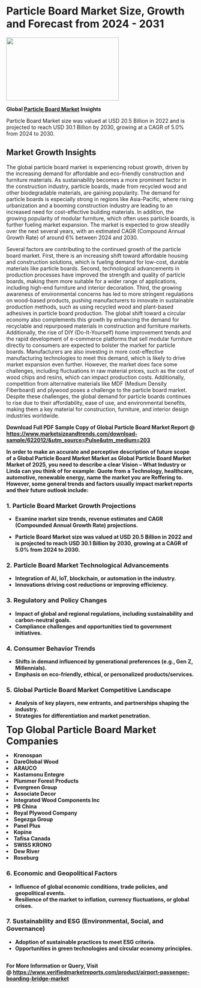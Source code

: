 <H1>Particle Board Market Size, Growth and Forecast from 2024 - 2031</H1><img class="aligncenter size-medium wp-image-584254" src="https://thirdeyenews.in/wp-content/uploads/2024/09/Global-Market-Research-300x168.jpeg" alt="" width="300" height="168" /><p><strong>Global&nbsp;<a href="https://www.marketsizeandtrends.com/download-sample/622012/&amp;utm_source=Pulse&amp;utm_medium=203">Particle Board Market</a> Insights</strong></p><p>Particle Board Market size was valued at USD 20.5 Billion in 2022 and is projected to reach USD 30.1 Billion by 2030, growing at a CAGR of 5.0% from 2024 to 2030.</p><p><h2>Market Growth Insights</h2> <p>The global particle board market is experiencing robust growth, driven by the increasing demand for affordable and eco-friendly construction and furniture materials. As sustainability becomes a more prominent factor in the construction industry, particle boards, made from recycled wood and other biodegradable materials, are gaining popularity. The demand for particle boards is especially strong in regions like Asia-Pacific, where rising urbanization and a booming construction industry are leading to an increased need for cost-effective building materials. In addition, the growing popularity of modular furniture, which often uses particle boards, is further fueling market expansion. The market is expected to grow steadily over the next several years, with an estimated CAGR (Compound Annual Growth Rate) of around 6% between 2024 and 2030.</p> <p><strong></strong></p> <p>Several factors are contributing to the continued growth of the particle board market. First, there is an increasing shift toward affordable housing and construction solutions, which is fueling demand for low-cost, durable materials like particle boards. Second, technological advancements in production processes have improved the strength and quality of particle boards, making them more suitable for a wider range of applications, including high-end furniture and interior decoration. Third, the growing awareness of environmental concerns has led to more stringent regulations on wood-based products, pushing manufacturers to innovate in sustainable production methods, such as using recycled wood and plant-based adhesives in particle board production. The global shift toward a circular economy also complements this growth by enhancing the demand for recyclable and repurposed materials in construction and furniture markets. Additionally, the rise of DIY (Do-It-Yourself) home improvement trends and the rapid development of e-commerce platforms that sell modular furniture directly to consumers are expected to bolster the market for particle boards. Manufacturers are also investing in more cost-effective manufacturing technologies to meet this demand, which is likely to drive market expansion even further. However, the market does face some challenges, including fluctuations in raw material prices, such as the cost of wood chips and resins, which can impact production costs. Additionally, competition from alternative materials like MDF (Medium Density Fiberboard) and plywood poses a challenge to the particle board market. Despite these challenges, the global demand for particle boards continues to rise due to their affordability, ease of use, and environmental benefits, making them a key material for construction, furniture, and interior design industries worldwide. <p><strong></p><p><span class=""><strong>Download Full PDF Sample Copy of Global Particle Board Market Report</strong> @ <a href="https://www.marketsizeandtrends.com/download-sample/622012/&amp;utm_source=Pulse&amp;utm_medium=203" target="_blank">https://www.marketsizeandtrends.com/download-sample/622012/&amp;utm_source=Pulse&amp;utm_medium=203</a></span></p><p>In order to make an accurate and perceptive description of future scope of a Global&nbsp;Particle Board Market Market as Global&nbsp;Particle Board Market Market of 2025, you need to describe a clear Vision &ndash; What Industry or Linda can you think of for example: Quote from a Technology, healthcare, automotive, renewable energy, name the market you are Reffering to. However, some general trends and factors usually impact market reports and their future outlook include:</p><h3>1.&nbsp;<strong>Particle Board Market Growth Projections</strong></h3><ul><li>Examine market size trends, revenue estimates and CAGR (Compounded Annual Growth Rate) projections.</li><li><p>Particle Board Market size was valued at USD 20.5 Billion in 2022 and is projected to reach USD 30.1 Billion by 2030, growing at a CAGR of 5.0% from 2024 to 2030.</p></li></ul><h3>2.&nbsp;<strong>Particle Board Market Technological Advancements</strong></h3><ul><li>Integration of AI, IoT, blockchain, or automation in the industry.</li><li>Innovations driving cost reductions or improving efficiency.</li></ul><h3>3.&nbsp;<strong>Regulatory and Policy Changes</strong></h3><ul><li>Impact of global and regional regulations, including sustainability and carbon-neutral goals.</li><li>Compliance challenges and opportunities tied to government initiatives.</li></ul><h3>4.&nbsp;<strong>Consumer Behavior Trends</strong></h3><ul><li>Shifts in demand influenced by generational preferences (e.g., Gen Z, Millennials).</li><li>Emphasis on eco-friendly, ethical, or personalized products/services.</li></ul><h3>5.&nbsp;<strong>Global Particle Board Market Competitive Landscape</strong></h3><ul><li>Analysis of key players, new entrants, and partnerships shaping the industry.</li><li>Strategies for differentiation and market penetration.</li></ul><p data-pm-slice="1 1 []"><span style="color: inherit; font-family: inherit; font-size: 25px;">Top Global Particle Board Market Companies</span></p><div class="" data-test-id=""><p><li>Kronospan</li><li> DareGlobal Wood</li><li> ARAUCO</li><li> Kastamonu Entegre</li><li> Plummer Forest Products</li><li> Evergreen Group</li><li> Associate Decor</li><li> Integrated Wood Components Inc</li><li> PB China</li><li> Royal Plywood Company</li><li> Segezga Group</li><li> Panel Plus</li><li> Kopine</li><li> Tafisa Canada</li><li> SWISS KRONO</li><li> Dew River</li><li> Roseburg</li></p></div><h3>6.&nbsp;<strong>Economic and Geopolitical Factors</strong></h3><ul><li>Influence of global economic conditions, trade policies, and geopolitical events.</li><li>Resilience of the market to inflation, currency fluctuations, or global crises.</li></ul><h3>7.&nbsp;<strong>Sustainability and ESG (Environmental, Social, and Governance)</strong></h3><ul><li>Adoption of sustainable practices to meet ESG criteria.</li><li>Opportunities in green technologies and circular economy principles.</li></ul><h2><strong style="font-size: 14px;">For More Information or Query, Visit @&nbsp;</strong><a style="background-color: #ffffff; font-size: 14px;" href="https://www.marketsizeandtrends.com/report/particle-board-market/" target="_blank">https://www.verifiedmarketreports.com/product/airport-passenger-boarding-bridge-market</a></h2>
